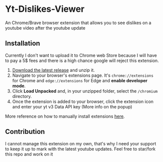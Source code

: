 # Yt-Dislikes-Viewer
An Chrome/Brave browser extension that allows you to see dislikes on a youtube video after the youtube update

## Installation
Currently I don't want to upload it to Chrome web Store because I will have to pay a 5$ fees and there is a high chance google will reject this extension.

1. [Download the latest release](https://github.com/pgamerx/yt-dislikes-viewer/releases/latest) and unzip it.
2. Navigate to your browser's extensions page. It's `chrome://extensions` for Chrome and `edge://extensions` for Edge and **enable developer mode**.
3. Click **Load Unpacked** and, in your unzipped folder, select the `/chromium` directory.
4. Once the extension is added to your browser, click the extension icon and enter your yt v3 Data API key (More info on the popup)

More reference on how to manually install extensions [here](https://developer.chrome.com/docs/extensions/mv3/getstarted/#manifest).

## Contribution
I cannot manage this extension on my own, that's why I need your support to keep it up to mark with the latest youtube updates. Feel free to star/fork this repo and work on it
